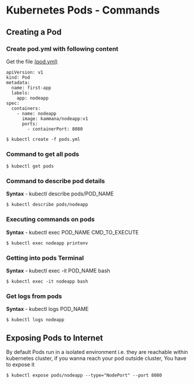 # Kubernetes Pods - Commands 
## Creating a Pod
### Create pod.yml with following content
Get the file [(pod.yml)](https://github.com/javahometech/kubernetes/blob/master/pods/pods.yml)
```
apiVersion: v1
kind: Pod
metadata:
  name: first-app
  labels:
    app: nodeapp
spec:
  containers:
    - name: nodeapp
      image: kammana/nodeapp:v1
      ports:
        - containerPort: 8080
```

```
$ kubectl create -f pods.yml
```
### Command to get all pods

```
$ kubectl get pods
```

### Command to describe pod details
**Syntax** - kubectl describe pods/POD_NAME

```
$ kubectl describe pods/nodeapp
```

### Executing commands on pods
**Syntax** - kubectl exec POD_NAME CMD_TO_EXECUTE
```
$ kubectl exec nodeapp printenv
```
### Getting into pods Terminal
**Syntax** - kubectl exec -it POD_NAME bash
```
$ kubectl exec -it nodeapp bash
```
### Get logs from pods
**Syntax** - kubectl logs POD_NAME
```
$ kubectl logs nodeapp
```
## Exposing Pods to Internet
By default Pods run in a isolated environment i.e. they are reachable within kubernetes cluster, if you wanna reach your pod outside cluster, You have to expose it
```
$ kubectl expose pods/nodeapp --type="NodePort" --port 8080
```


